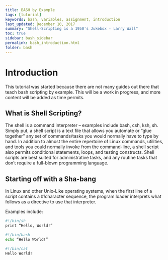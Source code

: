 ```yaml
---
title: BASH by Example
tags: [tutorial]
keywords: bash, variables, assignment, introduction
last_updated: December 10, 2017
summary: "Shell-Scripting is a 1950's Jukebox - Larry Wall"
toc: true
sidebar: bash_sidebar
permalink: bash_introduction.html
folder: bash
---
```


# Introduction

This tutorial was started because there are not many guides out there that teach
bash scripting by example.  This will be a work in progress, and more content
will be added as time permits.

## What is Shell Scripting?

The shell is a command interpreter – examples include bash, csh, ksh, sh. Simply
put, a shell script is a text file that allows you automate or “glue together”
any set of commands/tasks you would normally have to type by hand. In addition
to almost the entire repertoire of Linux commands, utilities, and tools you
could normally invoke from the command-line, a shell script also permits
conditional statements, loops, and testing constructs. Shell scripts are best
suited for administrative tasks, and any routine tasks that don’t require a
full-blown programming language.

## Starting off with a Sha-bang

In Linux and other Unix-Like operating systems, when the first line of a script
contains a #!character sequence, the program loader interprets what follows as a
directive to use that interpreter.

Examples include:

```sh
#!/bin/sh
print “Hello, World!”
```

```sh
#!/bin/bash
echo “Hello World!”
```

```sh
#!/bin/cat
Hello World!
```
